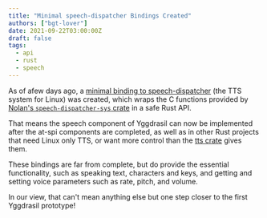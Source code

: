 ```yaml
---
title: "Minimal speech-dispatcher Bindings Created"
authors: ["bgt-lover"]
date: 2021-09-22T03:00:00Z
draft: false
tags:
  - api
  - rust
  - speech
---
```



As of afew days ago, a [minimal binding to speech-dispatcher][spd-rs] (the TTS system for Linux) was created, which
wraps the C functions provided by [Nolan's `speech-dispatcher-sys` crate][spd-sys] in a safe Rust API.
<!--more-->
That means the
speech component of Yggdrasil can now be implemented after the at-spi components are completed, as well as in other Rust
projects that need Linux only TTS, or want more control than the [tts crate][tts-rs] gives them.

These bindings are far from complete, but do provide the essential functionality, such as speaking text, characters and
keys, and getting and setting voice parameters such as rate, pitch, and volume.

In our view, that can't mean anything else but one step closer to the first Yggdrasil prototype!

[spd-rs]: https://github.com/odilia-app/tts_subsystem
[spd-sys]: https://github.com/ndarilek/speech-dispatcher-sys
    [tts-rs]: https://github.com/ndarilek/tts-rs
